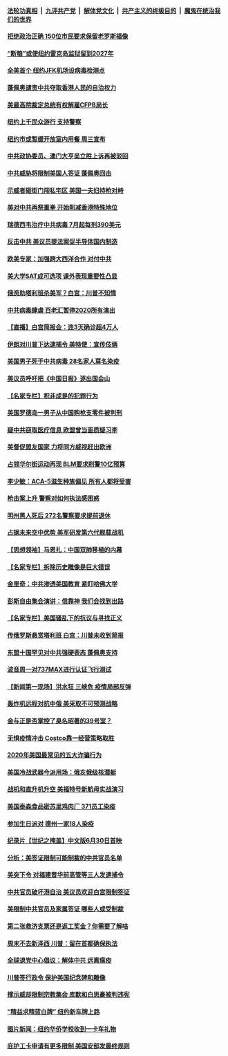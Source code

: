 ####  [法轮功真相](../../../../basic/blob/master/README.md?t=07010002) &nbsp;|&nbsp; [九评共产党](../../../../9ping.md/blob/master/README.md?t=07010002) &nbsp;|&nbsp; [解体党文化](../../../../jtdwh.md/blob/master/README.md?t=07010002)  &nbsp;|&nbsp; [共产主义的终极目的](../../../../gczydzjmd.md/blob/master/README.md?t=07010002) &nbsp;|&nbsp; [魔鬼在统治我们的世界](../../../../mgztzwmdsj.md/blob/master/README.md?t=07010002) 

#### [拒绝政治正确 150位市民要求保留老罗斯福像](../pages/nsc412/n12222349.md?t=07010002) 

#### [“断粮”或使纽约雷克岛监狱留到2027年](../pages/nsc412/n12221023.md?t=07010002) 

#### [全美首个 纽约JFK机场设病毒检测点](../pages/nsc412/n12221026.md?t=07010002) 

#### [蓬佩奥谴责中共夺取香港人民的自治权力](../pages/nsc412/n12222042.md?t=07010002) 

#### [美最高院裁定总统有权解雇CFPB局长](../pages/nsc412/n12221214.md?t=07010002) 

#### [纽约上千民众游行 支持警察](../pages/nsc412/n12221038.md?t=07010002) 

#### [纽约市或暂缓开放室内用餐 周三宣布](../pages/nsc412/n12221029.md?t=07010002) 

#### [中共政协委员、澳门大亨吴立胜上诉再被驳回](../pages/nsc412/n12220621.md?t=07010002) 

#### [中共威胁将限制美国人签证 蓬佩奥回击](../pages/nsc412/n12220995.md?t=07010002) 

#### [示威者砸街门闯私宅区 美国一夫妇持枪对峙](../pages/nsc412/n12220702.md?t=07010002) 

#### [美对中共再祭重拳 开始削减香港特殊地位](../pages/nsc412/n12220482.md?t=07010002) 

#### [瑞德西韦治疗中共病毒 7月起每剂390美元](../pages/nsc412/n12220473.md?t=07010002) 

#### [反击中共  美议员提法案促半导体国内制造](../pages/nsc412/n12220479.md?t=07010002) 

#### [欧美专家：加强跨大西洋合作 对付中共](../pages/nsc412/n12220420.md?t=07010002) 

#### [美大学SAT成可选项 课外表现重要性凸显](../pages/nsc412/n12218516.md?t=07010002) 

#### [俄资助塔利班杀美军？白宫：川普不知情](../pages/nsc412/n12220309.md?t=07010002) 

#### [中共病毒肆虐 百老汇暂停2020所有演出](../pages/nsc412/n12220386.md?t=07010002) 

#### [【直播】白宫简报会：连3天确诊超4万人](../pages/nsc412/n12220209.md?t=07010002) 

#### [伊朗对川普下达逮捕令 美特使：宣传伎俩](../pages/nsc412/n12220063.md?t=07010002) 

#### [美国男子死于中共病毒 28名家人莫名染疫](../pages/nsc412/n12219853.md?t=07010002) 

#### [美议员呼吁把《中国日报》逐出国会山](../pages/nsc412/n12219500.md?t=07010002) 

#### [【名家专栏】积非成是的犯罪行为](../pages/nsc412/n12210310.md?t=07010002) 

#### [美国罗德岛一男子从中国购枪支零件被判刑](../pages/nsc412/n12218503.md?t=07010002) 

#### [疑中共窃取医疗信息 欧盟曾当面质疑习李](../pages/nsc412/n12219204.md?t=07010002) 

#### [美督促盟友国家 力将同方威视赶出欧洲](../pages/nsc412/n12217695.md?t=07010002) 

#### [占领华尔街运动再现 BLM要求削警10亿预算](../pages/nsc412/n12218559.md?t=07010002) 

#### [李少敏：ACA-5滋生种族偏见      所有人都将受害](../pages/nsc412/n12218783.md?t=07010002) 

#### [枪击案上升 警察对如何执法感困惑](../pages/nsc412/n12218514.md?t=07010002) 

#### [明州黑人死后 272名警察要求提前退休](../pages/nsc412/n12218512.md?t=07010002) 

#### [占据未来空中优势 美军研发第六代舰载战机](../pages/nsc412/n12218407.md?t=07010002) 

#### [【思想领袖】马恩扎：中国双肺移植的内幕](../pages/nsc412/n12047397.md?t=07010002) 

#### [【名家专栏】拆除历史雕像是巨大错误](../pages/nsc412/n12216707.md?t=07010002) 

#### [金里奇：中共渗透美国教育 紧盯哈佛大学](../pages/nsc412/n12217783.md?t=07010002) 

#### [彭斯自由集会演讲：信靠神 我们会找到出路](../pages/nsc412/n12217902.md?t=07010002) 

#### [【名家专栏】美国骚乱下的抗议与寻找正义](../pages/nsc412/n12216737.md?t=07010002) 

#### [传俄罗斯悬赏塔利班 白宫：川普未收到简报](../pages/nsc412/n12217600.md?t=07010002) 

#### [东盟十国罕见对中共强硬表态 蓬佩奥支持](../pages/nsc412/n12217571.md?t=07010002) 

#### [波音周一对737MAX进行认证飞行测试](../pages/nsc412/n12217519.md?t=07010002) 

#### [【新闻第一现场】洪水狂 三峡危 疫情局部反弹](../pages/nsc412/n12217350.md?t=07010002) 

#### [轰炸机远程对抗中俄 美采取不可预测战略](../pages/nsc412/n12205278.md?t=07010002) 

#### [金与正是否掌控了臭名昭著的39号室？](../pages/nsc412/n12217251.md?t=07010002) 

#### [无惧疫情冲击 Costco靠一经营策略取胜](../pages/nsc412/n12208222.md?t=07010002) 

#### [2020年美国最常见的五大诈骗行为](../pages/nsc412/n12216881.md?t=07010002) 

#### [美国冷战武器今派用场：俄亥俄级核潜艇](../pages/nsc412/n12216507.md?t=07010002) 

#### [战机和直升机升空 美福特号新航母实战演习](../pages/nsc412/n12216326.md?t=07010002) 

#### [美国泰森食品密苏里鸡肉厂 371员工染疫](../pages/nsc412/n12216590.md?t=07010002) 

#### [参加生日派对 德州一家18人染疫](../pages/nsc412/n12216533.md?t=07010002) 

#### [纪录片【世纪之掩盖】中文版6月30日首映](../pages/nsc412/n12216557.md?t=07010002) 

#### [分析：美签证限制可能制裁的中共官员名单](../pages/nsc412/n12216563.md?t=07010002) 

#### [美突下令 对福建晋华前高管等三人发逮捕令](../pages/nsc412/n12216296.md?t=07010002) 

#### [中共官员破坏港自治 美议员欢迎白宫限制签证](../pages/nsc412/n12216313.md?t=07010002) 

#### [美限制中共官员及家属签证 哪些人或受制裁](../pages/nsc412/n12216208.md?t=07010002) 

#### [第二张救济支票还是返工奖金？你需要了解啥](../pages/nsc412/n12216185.md?t=07010002) 

#### [周末不去新泽西 川普：留在首都确保执法](../pages/nsc412/n12216075.md?t=07010002) 

#### [全球退党中心倡议：解体中共 远离瘟疫](../pages/nsc412/n12214964.md?t=07010002) 

#### [川普签行政令 保护美国纪念碑和雕像](../pages/nsc412/n12216036.md?t=07010002) 

#### [撑示威却限制宗教集会 库默和白思豪被判违宪](../pages/nsc412/n12215498.md?t=07010002) 

#### [“精益求精蓝白牌”  纽约新车牌上路](../pages/nsc412/n12215514.md?t=07010002) 

#### [图片新闻：纽约华侨学校收到一卡车礼物](../pages/nsc412/n12215479.md?t=07010002) 

#### [庇护工卡申请有更多限制 美国安部发最终规则](../pages/nsc412/n12215484.md?t=07010002) 

